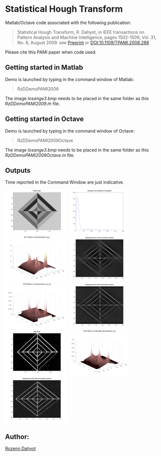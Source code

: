 # Statistical Hough Transform

Matlab/Octave code associated with the following publication: 

> Statistical Hough Transform, R. Dahyot, in IEEE transactions on Pattern Analysis and Machine Intelligence, pages 1502-1509, Vol. 31, No. 8, August 2009. 
see [Preprint](http://www.tara.tcd.ie/handle/2262/31106)  or [DOI:10.1109/TPAMI.2008.288](http://dx.doi.org/10.1109/TPAMI.2008.288)

Please cite this PAMI paper when code used.

## Getting started in Matlab

Demo is launched by typing in the command window of Matlab:

> RzDDemoPAMI2009 

The image *losange3.bmp* needs to be placed in the same folder as this *RzDDemoPAMI2009.m* file.

## Getting started in Octave

Demo is launched by typing in the command window of Octave:

> RzDDemoPAMI2009Octave 

The image *losange3.bmp* needs to be placed in the same folder as this *RzDDemoPAMI2009Octave.m* file.

## Outputs

Time reported in the Command Window are just indicative.

<img width="200" alt="figure 1" src="images/fig1.png"> 
<img width="200" alt="figure 2" src="images/fig2.png"> 
<img width="200" alt="figure 3" src="images/fig3.png"> 
<img width="200" alt="figure 4" src="images/fig4.png"> 
<img width="200" alt="figure 5" src="images/fig5.png"> 
<img width="200" alt="figure 6" src="images/fig6.png"> 
<img width="200" alt="figure 7" src="images/fig7.png"> 
<img width="200" alt="figure 8" src="images/fig8.png"> 
<img width="200" alt="figure 9" src="images/fig9.png"> 


## Author: 

[Rozenn Dahyot](https://www.scss.tcd.ie/Rozenn.Dahyot/)

